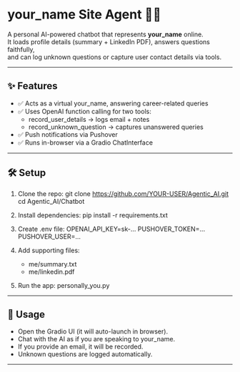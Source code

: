 # your_name Site Agent 👤🤖

A personal AI-powered chatbot that represents **your_name** online.  
It loads profile details (summary + LinkedIn PDF), answers questions faithfully,  
and can log unknown questions or capture user contact details via tools.

---

## ✨ Features
- ✅ Acts as a virtual your_name, answering career-related queries
- ✅ Uses OpenAI function calling for two tools:
  - record_user_details → logs email + notes
  - record_unknown_question → captures unanswered queries
- ✅ Push notifications via Pushover
- ✅ Runs in-browser via a Gradio ChatInterface

---

## 🛠️ Setup

1. Clone the repo:
   git clone https://github.com/YOUR-USER/Agentic_AI.git
   cd Agentic_AI/Chatbot

2. Install dependencies:
   pip install -r requirements.txt

3. Create .env file:
   OPENAI_API_KEY=sk-...
   PUSHOVER_TOKEN=...
   PUSHOVER_USER=...

4. Add supporting files:
   - me/summary.txt
   - me/linkedin.pdf

5. Run the app:
   personally_you.py

---

## 🚀 Usage
- Open the Gradio UI (it will auto-launch in browser).
- Chat with the AI as if you are speaking to your_name.
- If you provide an email, it will be recorded.
- Unknown questions are logged automatically.

---



